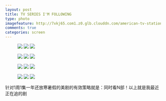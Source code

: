```yaml
---
layout: post
title: TV SERIES I'M FOLLOWING
type: photo
imagefeature: http://7xkj65.com1.z0.glb.clouddn.com/american-tv-stations.jpg?imageMogr2/thumbnail/!70p
comments: true
categories: screen
---
```


<figure class="third">
	<a href="http://7xkj65.com1.z0.glb.clouddn.com/tyrant.jpg"><img src="http://7xkj65.com1.z0.glb.clouddn.com/tyrant.jpg?imageMogr2/thumbnail/!30p"></a>
	<a href="http://7xkj65.com1.z0.glb.clouddn.com/thewalkingdead.jpg"><img src="http://7xkj65.com1.z0.glb.clouddn.com/thewalkingdead.jpg?imageMogr2/thumbnail/!30p"></a>
	<a href="http://7xkj65.com1.z0.glb.clouddn.com/thestrain.jpg"><img src="http://7xkj65.com1.z0.glb.clouddn.com/thestrain.jpg?imageMogr2/thumbnail/!30p"></a>
</figure>

<figure class="third">
	<a href="http://7xkj65.com1.z0.glb.clouddn.com/theamericans.jpg"><img src="http://7xkj65.com1.z0.glb.clouddn.com/theamericans.jpg?imageMogr2/thumbnail/!30p"></a>
    	<a href="http://7xkj65.com1.z0.glb.clouddn.com/personofinterest.jpg"><img src="http://7xkj65.com1.z0.glb.clouddn.com/personofinterest.jpg?imageMogr2/thumbnail/!30p"></a>
    	<a href="http://7xkj65.com1.z0.glb.clouddn.com/manhattan.jpg"><img src="http://7xkj65.com1.z0.glb.clouddn.com/manhattan.jpg?imageMogr2/thumbnail/!30p"></a>
</figure>

<figure class="third">
	<a href="http://7xkj65.com1.z0.glb.clouddn.com/houseofcards.jpg"><img src="http://7xkj65.com1.z0.glb.clouddn.com/houseofcards.jpg?imageMogr2/thumbnail/!30p"></a>
    <a href="http://7xkj65.com1.z0.glb.clouddn.com/hgawm.jpg"><img src="http://7xkj65.com1.z0.glb.clouddn.com/hgawm.jpg?imageMogr2/thumbnail/!30p"></a>
    <a href="http://7xkj65.com1.z0.glb.clouddn.com/homelandb.jpg"><img src="http://7xkj65.com1.z0.glb.clouddn.com/homelandb.jpg?imageMogr2/thumbnail/!30p"></a>
</figure>

<figure class="third">
	<a href="http://7xkj65.com1.z0.glb.clouddn.com/gameofthrones.jpg"><img src="http://7xkj65.com1.z0.glb.clouddn.com/gameofthrones.jpg?imageMogr2/thumbnail/!30p"></a>
    <a href="http://7xkj65.com1.z0.glb.clouddn.com/fargo.jpg"><img src="http://7xkj65.com1.z0.glb.clouddn.com/fargo.jpg?imageMogr2/thumbnail/!30p"></a>
    <a href="http://7xkj65.com1.z0.glb.clouddn.com/banshee.jpg"><img src="http://7xkj65.com1.z0.glb.clouddn.com/banshee.jpg?imageMogr2/thumbnail/!30p"></a>
</figure>

针对1周1集一年还放寒暑假的美剧的有效策略就是：同时看N部！以上就是我最近正在追的剧